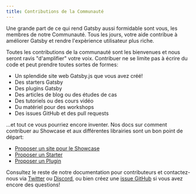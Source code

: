 ```yaml
---
title: Contributions de la Communauté
---
```


Une grande part de ce qui rend Gatsby aussi formidable sont vous, les membres de notre Communauté. Tous les jours, votre aide contribue à améliorer Gatsby et rendre l'expèrience utilisateur plus riche.

Toutes les contributions de la communauté sont les bienvenues et nous seront ravis "d'amplifier" votre voix.
Contribuer ne se limite pas à écrire du code et peut prendre toutes sortes de formes: 

- Un splendide site web Gatsby.js que vous avez créé!
- Des starters Gatsby
- Des plugins Gatsby
- Des articles de blog ou des études de cas
- Des tutoriels ou des cours vidéo
- Du matériel pour des workshops
- Des issues GitHub et des pull requests

...et tout ce vous pourriez encore inventer. Nos docs sur comment contribuer au Showcase et aux différentes librairies sont un bon point de départ:

- [Proposer un site pour le Showcase](/contributing/site-showcase-submissions)
- [Proposer un Starter](/contributing/submit-to-starter-library/)
- [Proposer un Plugin](/contributing/submit-to-plugin-library/)

Consultez le reste de notre documentation pour contributeurs et contactez-nous via [Twitter](https://twitter.com/gatsbyjs) ou [Discord](https://gatsby.dev/discord), ou bien créez une [issue GitHub](/contributing/how-to-file-an-issue/) si vous avez encore des questions!